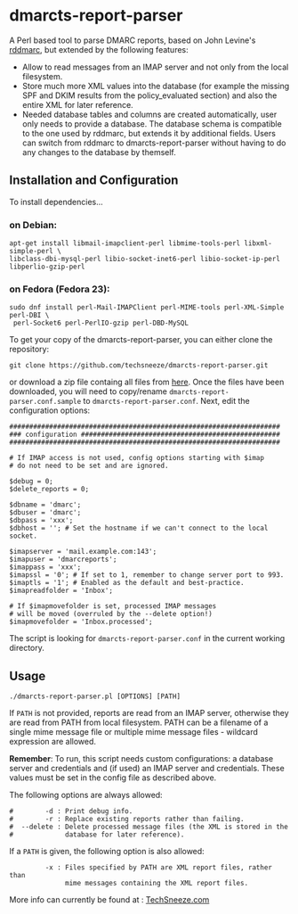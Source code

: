 # dmarcts-report-parser
A Perl based tool to parse DMARC reports, based on John Levine's [rddmarc](http://www.taugh.com/rddmarc/), but extended by the following features:
* Allow to read messages from an IMAP server and not only from the local filesystem.
* Store much more XML values into the database (for example the missing SPF and DKIM results from the policy_evaluated section) and also the entire XML for later reference.
* Needed database tables and columns are created automatically, user only needs to provide a database. The database schema is compatible to the one used by rddmarc, but extends it by additional fields. Users can switch from rddmarc to dmarcts-report-parser without having to do any changes to the database by themself.


## Installation and Configuration

To install dependencies...

### on Debian:
```
apt-get install libmail-imapclient-perl libmime-tools-perl libxml-simple-perl \
libclass-dbi-mysql-perl libio-socket-inet6-perl libio-socket-ip-perl libperlio-gzip-perl
```
### on Fedora (Fedora 23):
```
sudo dnf install perl-Mail-IMAPClient perl-MIME-tools perl-XML-Simple perl-DBI \
 perl-Socket6 perl-PerlIO-gzip perl-DBD-MySQL
```

To get your copy of the dmarcts-report-parser, you can either clone the repository:
```
git clone https://github.com/techsneeze/dmarcts-report-parser.git
```
or download a zip file containg all files from [here](https://github.com/techsneeze/dmarcts-report-parser/archive/master.zip). Once the files have been downloaded, you will need to copy/rename `dmarcts-report-parser.conf.sample` to `dmarcts-report-parser.conf`. Next, edit the configuration options:

```
####################################################################
### configuration ##################################################
####################################################################

# If IMAP access is not used, config options starting with $imap
# do not need to be set and are ignored.

$debug = 0;
$delete_reports = 0;

$dbname = 'dmarc';
$dbuser = 'dmarc';
$dbpass = 'xxx';
$dbhost = ''; # Set the hostname if we can't connect to the local socket.

$imapserver = 'mail.example.com:143';
$imapuser = 'dmarcreports';
$imappass = 'xxx';
$imapssl = '0'; # If set to 1, remember to change server port to 993.
$imaptls = '1'; # Enabled as the default and best-practice.
$imapreadfolder = 'Inbox';

# If $imapmovefolder is set, processed IMAP messages
# will be moved (overruled by the --delete option!)
$imapmovefolder = 'Inbox.processed';
```
The script is looking for `dmarcts-report-parser.conf` in the current working directory.

## Usage

```
./dmarcts-report-parser.pl [OPTIONS] [PATH]
```
If `PATH` is not provided, reports are read from an IMAP server, otherwise they are read from PATH from local filesystem. PATH can be a filename of a single mime message file or multiple mime message files - wildcard expression are allowed.

**Remember**: To run, this script needs custom configurations: a database server and credentials and (if used) an IMAP server and credentials. These values must be set in the config file as described above.

The following options are always allowed:
```
#        -d : Print debug info.
#        -r : Replace existing reports rather than failing.
#  --delete : Delete processed message files (the XML is stored in the
#             database for later reference).
```

If a `PATH` is given, the following option is also allowed:
```
         -x : Files specified by PATH are XML report files, rather than
              mime messages containing the XML report files.
```

More info can currently be found at : [TechSneeze.com](http://www.techsneeze.com/how-parse-dmarc-reports-imap/)

